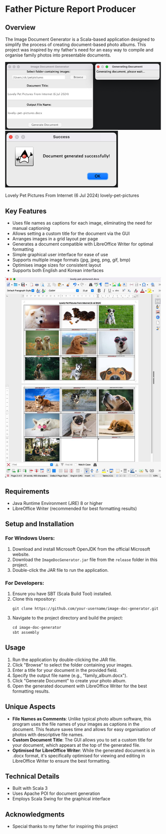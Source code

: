 # Father Picture Report Producer

## Overview

The Image Document Generator is a Scala-based application designed to simplify the process of creating document-based photo albums. This project was inspired by my father's need for an easy way to compile and organise family photos into presentable documents.

![GUI Screenshot](doc-images/ImageDocGenerator_with_progress_window.png)
![GUI Screenshot_Completed](doc-images/completed.png)

Lovely Pet Pictures From Internet (6 Jul 2024)
lovely-pet-pictures

## Key Features

- Uses file names as captions for each image, eliminating the need for manual captioning
- Allows setting a custom title for the document via the GUI
- Arranges images in a grid layout per page
- Generates a document compatible with LibreOffice Writer for optimal formatting
- Simple graphical user interface for ease of use
- Supports multiple image formats (jpg, jpeg, png, gif, bmp)
- Optimises image sizes for consistent layout
- Supports both English and Korean interfaces

![Sample Output](doc-images/pet-doc-image.jpg)

## Requirements

- Java Runtime Environment (JRE) 8 or higher
- LibreOffice Writer (recommended for best formatting results)

## Setup and Installation

### For Windows Users:
1. Download and install Microsoft OpenJDK from the official Microsoft website.
2. Download the `ImageDocGenerator.jar` file from the `release` folder in this project.
3. Double-click the JAR file to run the application.

### For Developers:
1. Ensure you have SBT (Scala Build Tool) installed.
2. Clone this repository:
   ```
   git clone https://github.com/your-username/image-doc-generator.git
   ```
3. Navigate to the project directory and build the project:
   ```
   cd image-doc-generator
   sbt assembly
   ```

## Usage

1. Run the application by double-clicking the JAR file.
2. Click "Browse" to select the folder containing your images.
3. Enter a title for your document in the provided field.
4. Specify the output file name (e.g., "family_album.docx").
5. Click "Generate Document" to create your photo album.
6. Open the generated document with LibreOffice Writer for the best formatting results.

## Unique Aspects

- **File Names as Comments**: Unlike typical photo album software, this program uses the file names of your images as captions in the document. This feature saves time and allows for easy organisation of photos with descriptive file names.
- **Custom Document Title**: The GUI allows you to set a custom title for your document, which appears at the top of the generated file.
- **Optimised for LibreOffice Writer**: While the generated document is in .docx format, it's specifically optimised for viewing and editing in LibreOffice Writer to ensure the best formatting.

## Technical Details

- Built with Scala 3
- Uses Apache POI for document generation
- Employs Scala Swing for the graphical interface

## Acknowledgments

- Special thanks to my father for inspiring this project